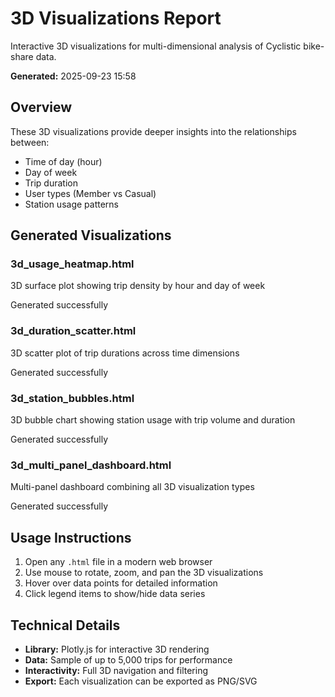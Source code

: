 # 3D Visualizations Report

Interactive 3D visualizations for multi-dimensional analysis of Cyclistic bike-share data.

**Generated:** 2025-09-23 15:58

## Overview

These 3D visualizations provide deeper insights into the relationships between:
- Time of day (hour)
- Day of week
- Trip duration
- User types (Member vs Casual)
- Station usage patterns

## Generated Visualizations

### 3d_usage_heatmap.html
3D surface plot showing trip density by hour and day of week

Generated successfully

### 3d_duration_scatter.html
3D scatter plot of trip durations across time dimensions

Generated successfully

### 3d_station_bubbles.html
3D bubble chart showing station usage with trip volume and duration

Generated successfully

### 3d_multi_panel_dashboard.html
Multi-panel dashboard combining all 3D visualization types

Generated successfully

## Usage Instructions

1. Open any `.html` file in a modern web browser
2. Use mouse to rotate, zoom, and pan the 3D visualizations
3. Hover over data points for detailed information
4. Click legend items to show/hide data series

## Technical Details

- **Library:** Plotly.js for interactive 3D rendering
- **Data:** Sample of up to 5,000 trips for performance
- **Interactivity:** Full 3D navigation and filtering
- **Export:** Each visualization can be exported as PNG/SVG

